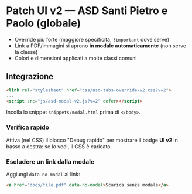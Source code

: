 # Patch UI v2 — ASD Santi Pietro e Paolo (globale)
- Override più forte (maggiore specificità, `!important` dove serve)
- Link a PDF/immagini si aprono **in modale automaticamente** (non serve la classe)
- Colori e dimensioni applicati a molte classi comuni

## Integrazione
```html
<link rel="stylesheet" href="css/asd-tabs-override-v2.css?v=2">
...
<script src="js/asd-modal-v2.js?v=2" defer></script>
```
Incolla lo snippet `snippets/modal.html` prima di `</body>`.

### Verifica rapido
Attiva (nel CSS) il blocco "Debug rapido" per mostrare il badge **UI v2** in basso a destra: se lo vedi, il CSS è caricato.

### Escludere un link dalla modale
Aggiungi `data-no-modal` al link:
```html
<a href="docs/file.pdf" data-no-modal>Scarica senza modale</a>
```
